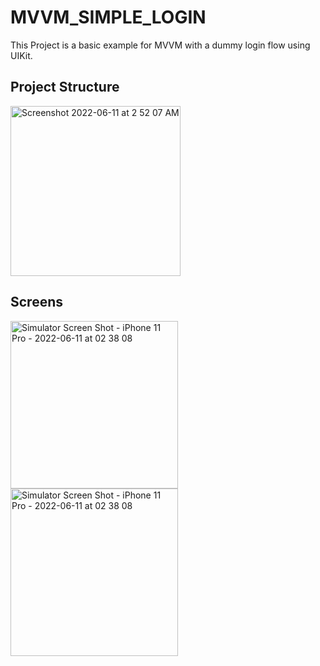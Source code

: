 # MVVM_SIMPLE_LOGIN

This Project is a basic example for MVVM with a dummy login flow using UIKit.
## Project Structure
<img width="272" alt="Screenshot 2022-06-11 at 2 52 07 AM" src="https://user-images.githubusercontent.com/87637097/173153140-26bc712d-acd2-4d98-84bd-7daa5068ad60.png">

## Screens
<img width="268" alt="Simulator Screen Shot - iPhone 11 Pro - 2022-06-11 at 02 38 08" src="https://user-images.githubusercontent.com/87637097/173151861-ab16c84f-2f54-47a5-b1f9-2a5fcd8a25ce.png">  <img width="268" alt="Simulator Screen Shot - iPhone 11 Pro - 2022-06-11 at 02 38 08" src="https://user-images.githubusercontent.com/87637097/173151894-75e02bb2-adfb-48ea-a8e2-3c161c165899.png">



